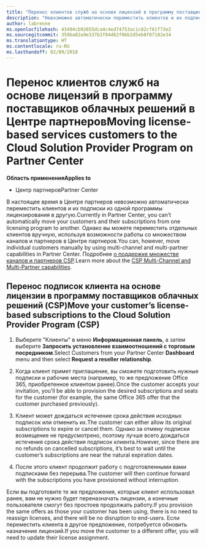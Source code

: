 ```yaml
---
title: "Перенос клиентов служб на основе лицензий в программу поставщиков облачных решений в Центре партнеров | Центр партнеров"
description: "Невозможно автоматически переместить клиентов и их подписки в Центр партнеров, но их можно перенести вручную."
author: labrenne
ms.openlocfilehash: 43494cb92655dca4c4ed74753ac1c82cf61f73e2
ms.sourcegitcommit: 359ba82a9e337b1f04d62f0bb2d5eb8f87102e34
ms.translationtype: HT
ms.contentlocale: ru-RU
ms.lasthandoff: 02/09/2018
---
```

# <a name="moving-license-based-services-customers-to-the-cloud-solution-provider-program-on-partner-center"></a><span data-ttu-id="8ee54-103">Перенос клиентов служб на основе лицензий в программу поставщиков облачных решений в Центре партнеров</span><span class="sxs-lookup"><span data-stu-id="8ee54-103">Moving license-based services customers to the Cloud Solution Provider Program on Partner Center</span></span>

**<span data-ttu-id="8ee54-104">Область применения</span><span class="sxs-lookup"><span data-stu-id="8ee54-104">Applies to</span></span>**

-  <span data-ttu-id="8ee54-105">Центр партнеров</span><span class="sxs-lookup"><span data-stu-id="8ee54-105">Partner Center</span></span>

<span data-ttu-id="8ee54-106">В настоящее время в Центре партнеров невозможно автоматически переместить клиентов и их подписки из одной программы лицензирования в другую.</span><span class="sxs-lookup"><span data-stu-id="8ee54-106">Currently in Partner Center, you can’t automatically move your customers and their subscriptions from one licensing program to another.</span></span> <span data-ttu-id="8ee54-107">Однако вы можете переместить отдельных клиентов вручную, используя возможности работы со множеством каналов и партнеров в Центре партнеров.</span><span class="sxs-lookup"><span data-stu-id="8ee54-107">You can, however, move individual customers manually by using multi-channel and multi-partner capabilities in Partner Center.</span></span> <span data-ttu-id="8ee54-108">Подробнее [о поддержке множестве каналов и партнеров CSP](https://microsoft.sharepoint.com/sites/infopedia/pages/layouts/KCDoc.aspx?k=G03KC-1-5871).</span><span class="sxs-lookup"><span data-stu-id="8ee54-108">Learn more about the [CSP Multi-Channel and Multi-Partner capabilities](https://microsoft.sharepoint.com/sites/infopedia/pages/layouts/KCDoc.aspx?k=G03KC-1-5871).</span></span> 

## <a name="move-your-customers-license-based-subscriptions-to-the-cloud-solution-provider-program-csp"></a><span data-ttu-id="8ee54-109">Перенос подписок клиента на основе лицензии в программу поставщиков облачных решений (CSP)</span><span class="sxs-lookup"><span data-stu-id="8ee54-109">Move your customer’s license-based subscriptions to the Cloud Solution Provider Program (CSP)</span></span>

1. <span data-ttu-id="8ee54-110">Выберите "Клиенты" в меню **Информационная панель**, а затем выберите **Запросить установление взаимоотношений с торговым посредником**.</span><span class="sxs-lookup"><span data-stu-id="8ee54-110">Select Customers from your Partner Center **Dashboard** menu and then select **Request a reseller relationship**.</span></span>

2. <span data-ttu-id="8ee54-111">Когда клиент примет приглашение, вы сможете подготовить нужные подписки и рабочие места (например, то же предложение Office 365, приобретенное клиентом ранее).</span><span class="sxs-lookup"><span data-stu-id="8ee54-111">Once the customer accepts your invitation, you’ll be able to  provision the desired subscriptions and seats for the customer (for example, the same Office 365 offer that the customer purchased previously).</span></span> 

3. <span data-ttu-id="8ee54-112">Клиент может дождаться истечение срока действия исходных подписок или отменить их.</span><span class="sxs-lookup"><span data-stu-id="8ee54-112">The customer can either allow its original subscriptions to expire or cancel them.</span></span> <span data-ttu-id="8ee54-113">Однако за отмену подписки возмещение не предусмотрено, поэтому лучше всего дождаться истечения срока действия подписок клиента.</span><span class="sxs-lookup"><span data-stu-id="8ee54-113">However, since there are no refunds on cancelled subscriptions, it’s best to wait until the customer’s subscriptions are near the natural expiration dates.</span></span>

4. <span data-ttu-id="8ee54-114">После этого клиент продолжит работу с подготовленными вами подписками без перерыва.</span><span class="sxs-lookup"><span data-stu-id="8ee54-114">The customer will then continue forward with the subscriptions you have provisioned without interruption.</span></span>

<span data-ttu-id="8ee54-115">Если вы подготовите те же предложения, которые клиент использовал ранее, вам не нужно будет переназначать лицензии, а конечные пользователя смогут без простоев продолжать работу.</span><span class="sxs-lookup"><span data-stu-id="8ee54-115">If you provision the same offers as those your customer has been using, there is no need to reassign licenses, and there will be no disruption to end-users.</span></span> <span data-ttu-id="8ee54-116">Если переместить клиента в другое предложение, потребуется обновить назначение лицензий.</span><span class="sxs-lookup"><span data-stu-id="8ee54-116">If you move the customer to a different offer, you will need to update their license assignment.</span></span>

